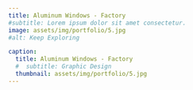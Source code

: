```yaml
---
title: Aluminum Windows - Factory
#subtitle: Lorem ipsum dolor sit amet consectetur.
image: assets/img/portfolio/5.jpg
#alt: Keep Exploring

caption:
  title: Aluminum Windows - Factory
  #  subtitle: Graphic Design
  thumbnail: assets/img/portfolio/5.jpg
---
```

